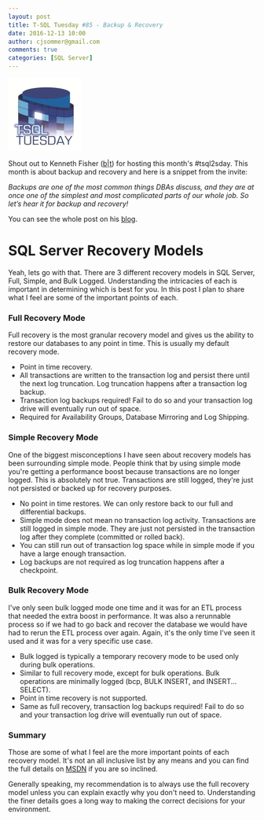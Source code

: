```yaml
---
layout: post
title: T-SQL Tuesday #85 - Backup & Recovery
date: 2016-12-13 10:00
author: cjsommer@gmail.com
comments: true
categories: [SQL Server]
---
```

<img src="/img/2015/05/TSQLTuesday.jpg" alt="" width="150" height="150" class="alignright size-full wp-image-504" />
<p>Shout out to Kenneth Fisher (<a href="https://sqlstudies.com/">b</a>|<a href="https://twitter.com/sqlstudent144">t</a>) for hosting this month&#39;s #tsql2sday. This month is about backup and recovery and here is a snippet from the invite:</p>
<p><em>Backups are one of the most common things DBAs discuss, and they are at once one of the simplest and most complicated parts of our whole job. So let’s hear it for backup and recovery!</em></p>
<p>You can see the whole post on his <a href="https://sqlstudies.com/2016/12/06/4169/">blog</a>.</p>
<h1>SQL Server Recovery Models</h1>
<p>Yeah, lets go with that. There are 3 different recovery models in SQL Server, Full, Simple, and Bulk Logged. Understanding the intricacies of each is important in determining which is best for you. In this post I plan to share what I feel are some of the important points of each.
<h3>Full Recovery Mode</h3>
<p>Full recovery is the most granular recovery model and gives us the ability to restore our databases to any point in time. This is usually my default recovery mode.</p>
<ul>
<li>Point in time recovery.</li>
<li>All transactions are written to the transaction log and persist there until the next log truncation. Log truncation happens after a transaction log backup.</li>
<li>Transaction log backups required! Fail to do so and your transaction log drive will eventually run out of space.</li>
<li>Required for Availability Groups, Database Mirroring and Log Shipping.</li>
</ul>
<h3>Simple Recovery Mode</h3>
<p>One of the biggest misconceptions I have seen about recovery models has been surrounding simple mode. People think that by using simple mode you&#39;re getting a performance boost because transactions are no longer logged. This is absolutely not true. Transactions are still logged, they&#39;re just not persisted or backed up for recovery purposes.</p>
<ul>
<li>No point in time restores. We can only restore back to our full and differential backups.</li>
<li>Simple mode does not mean no transaction log activity. Transactions are still logged in simple mode. They are just not persisted in the transaction log after they complete (committed or rolled back).</li>
<li>You can still run out of transaction log space while in simple mode if you have a large enough transaction.</li>
<li>Log backups are not required as log truncation happens after a checkpoint.</li>
</ul>
<h3>Bulk Recovery Mode</h3>
<p>I&#39;ve only seen bulk logged mode one time and it was for an ETL process that needed the extra boost in performance. It was also a rerunnable process so if we had to go back and recover the database we would have had to rerun the ETL process over again. Again, it&#39;s the only time I&#39;ve seen it used and it was for a very specific use case.</p>
<ul>
<li>Bulk logged is typically a temporary recovery mode to be used only during bulk operations.</li>
<li>Similar to full recovery mode, except for bulk operations. Bulk operations are minimally logged (bcp, BULK INSERT, and INSERT... SELECT).</li>
<li>Point in time recovery is not supported.</li>
<li>Same as full recovery, transaction log backups required! Fail to do so and your transaction log drive will eventually run out of space.</li>
</ul>
<h3>Summary</h3>

<p>Those are some of what I feel are the more important points of each recovery model. It&#39;s not an all inclusive list by any means and you can find the full details on <a href="https://msdn.microsoft.com/en-us/library/ms189275.aspx">MSDN</a> if you are so inclined.</p>

<p><p>Generally speaking, my recommendation is to always use the full recovery model unless you can explain exactly why you don&#39;t need to. Understanding the finer details goes a long way to making the correct decisions for your environment.</p>

